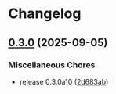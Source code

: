 # Changelog

## [0.3.0](https://github.com/b-long/opentdf-python-sdk/compare/otdf-python-proto-v0.3.0...otdf-python-proto-v0.3.0) (2025-09-05)


### Miscellaneous Chores

* release 0.3.0a10 ([2d683ab](https://github.com/b-long/opentdf-python-sdk/commit/2d683ab0c13631c5aab53e939426519bcebff54d))
